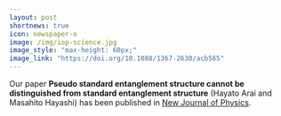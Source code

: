 ```yaml
---
layout: post
shortnews: true
icon: newspaper-o
image: /img/iop-science.jpg
image_style: "max-height: 60px;"
image_link: "https://doi.org/10.1088/1367-2630/acb565"
---
```


Our paper **Pseudo standard entanglement structure cannot be distinguished from standard entanglement structure** (Hayato Arai and Masahito Hayashi) has been published in [New Journal of Physics](https://doi.org/10.1088/1367-2630/acb565).

